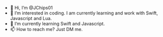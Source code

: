 - 👋 Hi, I’m @JChips01
- 👀 I’m interested in coding. I am currently learning and work with Swift, Javascript and Lua.
- 🌱 I’m currently learning Swift and Javascript.
- 📫 How to reach me? Just DM me. 

<!---
JChips01/JChips01 is a ✨ special ✨ repository because its `README.md` (this file) appears on your GitHub profile.
You can click the Preview link to take a look at your changes.
--->

